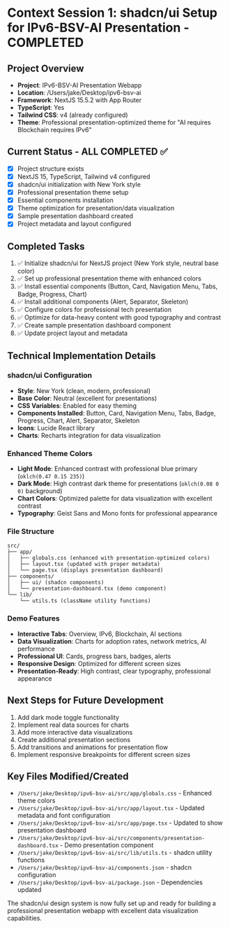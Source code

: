 # Context Session 1: shadcn/ui Setup for IPv6-BSV-AI Presentation - COMPLETED

## Project Overview
- **Project**: IPv6-BSV-AI Presentation Webapp
- **Location**: /Users/jake/Desktop/ipv6-bsv-ai
- **Framework**: NextJS 15.5.2 with App Router
- **TypeScript**: Yes
- **Tailwind CSS**: v4 (already configured)
- **Theme**: Professional presentation-optimized theme for "AI requires Blockchain requires IPv6"

## Current Status - ALL COMPLETED ✅
- [x] Project structure exists
- [x] NextJS 15, TypeScript, Tailwind v4 configured
- [x] shadcn/ui initialization with New York style
- [x] Professional presentation theme setup
- [x] Essential components installation
- [x] Theme optimization for presentation/data visualization
- [x] Sample presentation dashboard created
- [x] Project metadata and layout configured

## Completed Tasks
1. ✅ Initialize shadcn/ui for NextJS project (New York style, neutral base color)
2. ✅ Set up professional presentation theme with enhanced colors
3. ✅ Install essential components (Button, Card, Navigation Menu, Tabs, Badge, Progress, Chart)
4. ✅ Install additional components (Alert, Separator, Skeleton)
5. ✅ Configure colors for professional tech presentation
6. ✅ Optimize for data-heavy content with good typography and contrast
7. ✅ Create sample presentation dashboard component
8. ✅ Update project layout and metadata

## Technical Implementation Details

### shadcn/ui Configuration
- **Style**: New York (clean, modern, professional)
- **Base Color**: Neutral (excellent for presentations)
- **CSS Variables**: Enabled for easy theming
- **Components Installed**: Button, Card, Navigation Menu, Tabs, Badge, Progress, Chart, Alert, Separator, Skeleton
- **Icons**: Lucide React library
- **Charts**: Recharts integration for data visualization

### Enhanced Theme Colors
- **Light Mode**: Enhanced contrast with professional blue primary (`oklch(0.47 0.15 235)`)
- **Dark Mode**: High contrast dark theme for presentations (`oklch(0.08 0 0)` background)
- **Chart Colors**: Optimized palette for data visualization with excellent contrast
- **Typography**: Geist Sans and Mono fonts for professional appearance

### File Structure
```
src/
├── app/
│   ├── globals.css (enhanced with presentation-optimized colors)
│   ├── layout.tsx (updated with proper metadata)
│   └── page.tsx (displays presentation dashboard)
├── components/
│   ├── ui/ (shadcn components)
│   └── presentation-dashboard.tsx (demo component)
└── lib/
    └── utils.ts (className utility functions)
```

### Demo Features
- **Interactive Tabs**: Overview, IPv6, Blockchain, AI sections
- **Data Visualization**: Charts for adoption rates, network metrics, AI performance
- **Professional UI**: Cards, progress bars, badges, alerts
- **Responsive Design**: Optimized for different screen sizes
- **Presentation-Ready**: High contrast, clear typography, professional appearance

## Next Steps for Future Development
1. Add dark mode toggle functionality
2. Implement real data sources for charts
3. Add more interactive data visualizations
4. Create additional presentation sections
5. Add transitions and animations for presentation flow
6. Implement responsive breakpoints for different screen sizes

## Key Files Modified/Created
- `/Users/jake/Desktop/ipv6-bsv-ai/src/app/globals.css` - Enhanced theme colors
- `/Users/jake/Desktop/ipv6-bsv-ai/src/app/layout.tsx` - Updated metadata and font configuration
- `/Users/jake/Desktop/ipv6-bsv-ai/src/app/page.tsx` - Updated to show presentation dashboard
- `/Users/jake/Desktop/ipv6-bsv-ai/src/components/presentation-dashboard.tsx` - Demo presentation component
- `/Users/jake/Desktop/ipv6-bsv-ai/src/lib/utils.ts` - shadcn utility functions
- `/Users/jake/Desktop/ipv6-bsv-ai/components.json` - shadcn configuration
- `/Users/jake/Desktop/ipv6-bsv-ai/package.json` - Dependencies updated

The shadcn/ui design system is now fully set up and ready for building a professional presentation webapp with excellent data visualization capabilities.